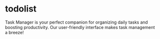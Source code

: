# todolist
Task Manager is your perfect companion for organizing daily tasks and boosting productivity. Our user-friendly interface makes task management a breeze!

